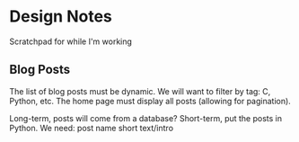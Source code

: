 # Design Notes

Scratchpad for while I'm working

## Blog Posts

The list of blog posts must be dynamic.
We will want to filter by tag: C, Python, etc.
The home page must display all posts (allowing for pagination).

Long-term, posts will come from a database?
Short-term, put the posts in Python.
We need:
    post name
    short text/intro
